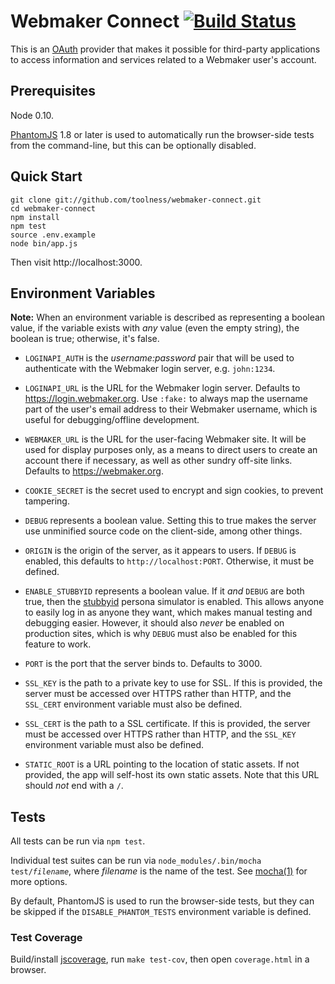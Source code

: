 # Webmaker Connect [![Build Status](https://secure.travis-ci.org/toolness/webmaker-connect.png?branch=master)](http://travis-ci.org/toolness/webmaker-connect)

This is an [OAuth][] provider that makes it possible for third-party
applications to access information and services related to a
Webmaker user's account.

## Prerequisites

Node 0.10.

[PhantomJS][] 1.8 or later is used to automatically run the
browser-side tests from the command-line, but this can be optionally
disabled.

## Quick Start

```
git clone git://github.com/toolness/webmaker-connect.git
cd webmaker-connect
npm install
npm test
source .env.example
node bin/app.js
```

Then visit http://localhost:3000.

## Environment Variables

**Note:** When an environment variable is described as representing a
boolean value, if the variable exists with *any* value (even the empty
string), the boolean is true; otherwise, it's false.

* `LOGINAPI_AUTH` is the *username:password* pair that will be
  used to authenticate with the Webmaker login server, e.g.
  `john:1234`.

* `LOGINAPI_URL` is the URL for the Webmaker login server.
  Defaults to https://login.webmaker.org. Use `:fake:` to always map
  the username part of the user's email address to their Webmaker username,
  which is useful for debugging/offline development.

* `WEBMAKER_URL` is the URL for the user-facing Webmaker site. It will
  be used for display purposes only, as a means to direct users to
  create an account there if necessary, as well as other sundry
  off-site links. Defaults to https://webmaker.org.

* `COOKIE_SECRET` is the secret used to encrypt and sign cookies,
  to prevent tampering.

* `DEBUG` represents a boolean value. Setting this to true makes the server
  use unminified source code on the client-side, among other things.

* `ORIGIN` is the origin of the server, as it appears
  to users. If `DEBUG` is enabled, this defaults to
  `http://localhost:PORT`. Otherwise, it must be defined.

* `ENABLE_STUBBYID` represents a boolean value. If it *and* `DEBUG` are
  both true, then the [stubbyid][] persona simulator is enabled. This allows
  anyone to easily log in as anyone they want, which makes manual testing
  and debugging easier. However, it should also *never* be enabled on
  production sites, which is why `DEBUG` must also be enabled for this
  feature to work.

* `PORT` is the port that the server binds to. Defaults to 3000.

* `SSL_KEY` is the path to a private key to use for SSL. If this
  is provided, the server must be accessed over HTTPS rather
  than HTTP, and the `SSL_CERT` environment variable must also
  be defined.

* `SSL_CERT` is the path to a SSL certificate. If this
  is provided, the server must be accessed over HTTPS rather
  than HTTP, and the `SSL_KEY` environment variable must also
  be defined.

* `STATIC_ROOT` is a URL pointing to the location of static assets. If
  not provided, the app will self-host its own static assets. Note that
  this URL should *not* end with a `/`.

## Tests

All tests can be run via `npm test`.

Individual test suites can be run via
<code>node_modules/.bin/mocha test/<em>filename</em></code>, where
*filename* is the name of the test. See [mocha(1)][] for more options.

By default, PhantomJS is used to run the browser-side tests, but they
can be skipped if the `DISABLE_PHANTOM_TESTS` environment variable is
defined.

### Test Coverage

Build/install [jscoverage][], run `make test-cov`, then open
`coverage.html` in a browser.

  [OAuth]: http://oauth.net/
  [PhantomJS]: http://phantomjs.org/
  [stubbyid]: http://toolness.github.io/stubbyid/
  [mocha(1)]: http://visionmedia.github.io/mocha/#usage
  [jscoverage]: https://github.com/visionmedia/node-jscoverage

